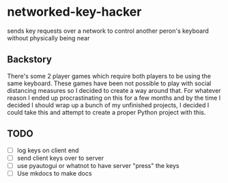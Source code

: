 # networked-key-hacker
sends key requests over a network to control another peron's keyboard without physically being near

## Backstory
There's some 2 player games which require both players to be using the same keyboard. These games have been not possible to play with social distancing measures so I decided to create a way around that. For whatever reason I ended up procrastinating on this for a few months and by the time I decided I should wrap up a bunch of my unfinished projects, I decided I could take this and attempt to create a proper Python project with this.

## TODO
- [ ] log keys on client end
- [ ] send client keys over to server
- [ ] use pyautogui or whatnot to have server "press" the keys
- [ ] Use mkdocs to make docs
